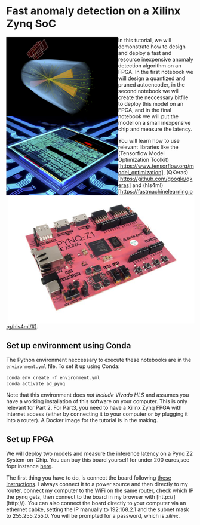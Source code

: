 # Fast anomaly detection on a Xilinx Zynq SoC

<img src="images/front.png" alt="The ADC2021 Challenge" width="300" img align="left"/><img src="images/pynq.png" alt="pynq" width="500" img align="right"/>

In this tutorial, we will demonstrate how to design and deploy a fast and resource inexpensive anomaly detection algorithm on an FPGA.
In the first notebook we will design a quantized and pruned autoencoder, in the second notebook we will create the neccessary bitfile to deploy this model on an FPGA, and in the final notebook we will put the model on a small inexpensive chip and measure the latency.

You will learn how to use relevant libraries like the (Tensorflow Model Optimization Toolkit)[https://www.tensorflow.org/model_optimization], (QKeras)[https://github.com/google/qkeras] and (hls4ml)[https://fastmachinelearning.org/hls4ml/#].

## Set up environment using Conda
The Python environment neccessary to execute these notebooks are in the `environment.yml` file. To set it up using Conda:
```
conda env create -f environment.yml
conda activate ad_pynq
```

Note that this environment does *not include Vivado HLS* and assumes you have a working installation of this software on your computer. This is only relevant for Part 2. For Part3, you need to have a Xilinx Zynq FPGA with internet access (either by connecting it to your computer or by plugging it into a router).
A Docker image for the tutorial is in the making.

## Set up FPGA

We will deploy two models and measure the inference latency on a Pynq Z2 System-on-Chip. You can buy this board yourself for under 200 euros,see fopr instance [here](https://www.newark.com/tul-corporation/1m1-m000127dva/tul-pynq-z2-advanced-kit-rohs/dp/69AC1753).


The first thing you have to do, is connect the board following [these instructions](https://pynq.readthedocs.io/en/latest/getting_started/pynq_z2_setup.html). I always connect it to a power source and then directly to my router, connect my computer to the WiFi on the same router, check which IP the pynq gets, then connect to the board in my browser with [http://<board IP address>](http://<board IP address>). You can also connect the board directly to your computer via an ethernet cabke, setting the IP manually to 192.168.2.1 and the subnet mask to 255.255.255.0. You will be prompted for a password, which is *xilinx*.
  
  
